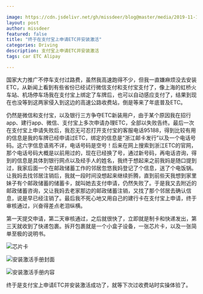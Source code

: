```yaml
---

image: https://cdn.jsdelivr.net/gh/missdeer/blog@master/media/2019-11-10/etc.jpg
layout: post
author: missdeer
featured: false
title: "终于在支付宝上申请ETC并安装激活"
categories: Driving
description: 支付宝上申请ETC并安装激活
tags: car ETC Alipay

---
```


国家大力推广不停车支付过路费，虽然我高速跑得不少，但我一直嫌麻烦没去安装ETC，从新闻上看到有些省份已经试行微信支付和支付宝支付了，像上海的虹桥火车站、机场停车场我在支付宝上绑定了车牌后，也可以自动感应支付了，结果到现在也没等到这两家侵入到这边的高速公路收费站，倒是等来了年底普及ETC。

仍然是微信和支付宝，以及银行三方争夺ETC新装用户，由于某个原因我在招行app、建行app、微信、支付宝上多次申请办理ETC，全部以失败告终。最后一次在支付宝上申请失败后，我忍无可忍打开支付宝的客服电话95188，得到比较有用的信息是我的车牌已经申请过ETC，绑定的信息是“浙江邮卡发行”以及一个电话号码。这六字信息语焉不详，电话号码是空号！后来在网上搜索到浙江ETC的官网，那个电话号码大概是以前用过的，现在已经换了号，通过新号码，再电话咨询，得到的信息是具体到银行网点以及经手人的姓名，我终于想起来之前我妈是随口提到过，我家后面一个在邮政储蓄工作的邻居忽悠我妈登记了个信息，送了个电饭锅。让我妈去找邻居注销后，我就一段时间没想起来继续折腾，直到前些天我想到家里妹子有个邮政储蓄的储蓄卡，就叫她去支付申请，仍然失败了。于是我又去附近的邮政储蓄咨询，又让我妈去老家那边的邮政储蓄注销，又找了那个邻居去确认信息，说是早已经注销了。最后我不死心地又用自己的建行卡在支付宝上申请，终于审核通过，兴奋得差点老泪纵横。

第一天提交申请，第二天审核通过，之后就很快了，立即就是制卡和快递发出，第三天就收到了快递包裹。拆开包裹就是一个小盒子设备，一张芯片卡，以及一张简单至极的说明书。

![芯片卡](https://cdn.jsdelivr.net/gh/missdeer/blog@master/media/2019-11-10/etc.jpg)

![安装激活手册封面](https://cdn.jsdelivr.net/gh/missdeer/blog@master/media/2019-11-10/manual-cover.jpg "安装激活手册内容封面")

![安装激活手册内容](https://cdn.jsdelivr.net/gh/missdeer/blog@master/media/2019-11-10/manual-content.jpg "安装激活手册内容")



终于是支付宝上申请ETC并安装激活成功了，就等下次过收费站时实操体验了。